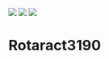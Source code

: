 ![](https://img.shields.io/github/issues/Rotaract3190/Rotaract3190.svg) ![](https://img.shields.io/github/license/Rotaract3190/Rotaract3190.svg) ![](https://img.shields.io/github/issues-pr-closed/Rotaract3190/Rotaract3190.svg)


# Rotaract3190
